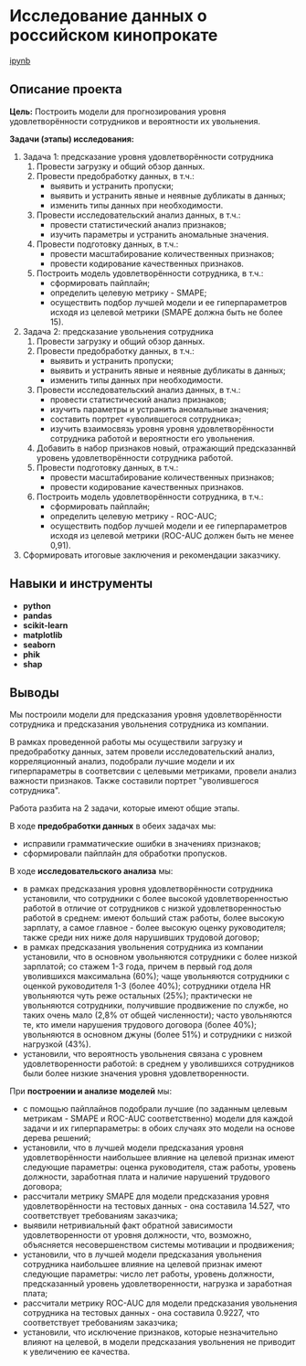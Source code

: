 # Исследование данных о российском кинопрокате

[ipynb](https://github.com/z0rr0z/Practicum_projects/blob/main/HR%20forecasting/hr_forecasting.ipynb)

## Описание проекта

**Цель:** Построить модели для прогнозирования уровня удовлетворённости сотрудников и вероятности их увольнения.

**Задачи (этапы) исследования:**
1. Задача 1: предсказание уровня удовлетворённости сотрудника
    1. Провести загрузку и общий обзор данных.
    2. Провести предобработку данных, в т.ч.:
        - выявить и устранить пропуски;
        - выявить и устранить явные и неявные дубликаты в данных;
        - изменить типы данных при необходимости.
    3. Провести исследовательский анализ данных, в т.ч.:
        - провести статистический анализ признаков;
        - изучить параметры и устранить аномальные значения.
    4. Провести подготовку данных, в т.ч.:
        - провести масштабирование количественных признаков;
        - провести кодирование качественных признаков.
    5. Построить модель удовлетворённости сотрудника, в т.ч.:
        - сформировать пайплайн;
        - определить целевую метрику - SMAPE;
        - осуществить подбор лучшей модели и ее гиперпараметров исходя из целевой метрики (SMAPE должна быть не более 15).
2. Задача 2: предсказание увольнения сотрудника
    1. Провести загрузку и общий обзор данных.
    2. Провести предобработку данных, в т.ч.:
        - выявить и устранить пропуски;
        - выявить и устранить явные и неявные дубликаты в данных;
        - изменить типы данных при необходимости.
    3. Провести исследовательский анализ данных, в т.ч.:
        - провести статистический анализ признаков;
        - изучить параметры и устранить аномальные значения;
        - составить портрет «уволившегося сотрудника»;
        - изучить взаимосвязь уровня уровня удовлетворённости сотрудника работой и вероятности его увольнения.
    4. Добавить в набор признаков новый, отражающий предсказаннвй уровень удовлетворённости сотрудника работой.
    4. Провести подготовку данных, в т.ч.:
        - провести масштабирование количественных признаков;
        - провести кодирование качественных признаков.
    5. Построить модель удовлетворённости сотрудника, в т.ч.:
        - сформировать пайплайн;
        - определить целевую метрику - ROC-AUC;
        - осуществить подбор лучшей модели и ее гиперпараметров исходя из целевой метрики (ROC-AUC должен быть не менее 0,91).
3. Сформировать итоговые заключения и рекомендации заказчику.

## Навыки и инструменты

- **python**
- **pandas**
- **scikit-learn**
- **matplotlib**
- **seaborn**
- **phik**
- **shap**

## Выводы

Мы построили модели для предсказания уровня удовлетворённости сотрудника и предсказания увольнения сотрудника из компании.

В рамках проведенной работы мы осуществили загрузку и предобработку данных, затем провели исследовательский анализ, корреляционный анализ, подобрали лучшие модели и их гиперпараметры в соответсвии с целевыми метриками, провели анализ важности признаков. Также составили портрет "уволившегося сотрудника".

Работа разбита на 2 задачи, которые имеют общие этапы.

В ходе **предобработки данных** в обеих задачах мы:
- исправили грамматические ошибки в значениях признаков;
- сформировали пайплайн для обработки пропусков.

В ходе **исследовательского анализа** мы:
- в рамках предсказания уровня удовлетворённости сотрудника установили, что сотрудники с более высокой удовлетворенностью работой в отличие от сотрудников с низкой удовлетворенностью работой в среднем: имеют больший стаж работы, более высокую зарплату, а самое главное - более высокую оценку руководителя; также среди них ниже доля нарушивших трудовой договор;
- в рамках предсказания увольнения сотрудника из компании установили, что в основном увольняются сотрудники с более низкой зарплатой; со стажем 1-3 года, причем в первый год доля уволившихся максимальна (60%); чаще увольняются сотрудники с оценкой руководителя 1-3 (более 40%); сотрудники отдела HR увольняются чуть реже остальных (25%); практически не увольняются сотрудники, получившие продвижение по службе, но таких очень мало (2,8% от общей численности); часто увольняются те, кто имели нарушения трудового договора (более 40%); увольняются в основном джуны (более 51%) и сотрудники с низкой нагрузкой (43%).
- установили, что вероятность увольнения связана с уровнем удовлетворенности работой: в среднем у уволившихся сотрудников были более низкие значения уровня удовлетворенности.

При **построении и анализе моделей** мы:
- с помощью пайплайнов подобрали лучшие (по заданным целевым метрикам - SMAPE и ROC-AUC соответственно) модели для каждой задачи и их гиперпараметры: в обоих случаях это модели на основе дерева решений;
- установили, что в лучшей модели предсказания уровня удовлетворённости наибольшее влияние на целевой признак имеют следующие параметры: оценка руководителя, стаж работы, уровень должности, заработная плата и наличие нарушений трудового договора;
- рассчитали метрику SMAPE для модели предсказания уровня удовлетворённости на тестовых данных - она составила 14.527, что соответствует требованиям заказчика;
- выявили нетривиальный факт обратной зависимости удовлетворенности от уровня должности, что, возможно, объясняется несовершенством системы мотивации и продвижения;
- установили, что в лучшей модели предсказания увольнения сотрудника наибольшее влияние на целевой признак имеют следующие параметры: число лет работы, уровень должности, предсказанный уровень удовлетворенности, нагрузка и заработная плата;
- рассчитали метрику ROC-AUC для модели предсказания увольнения сотрудника на тестовых данных - она составила 0.9227, что соответствует требованиям заказчика;
- установили, что исключение признаков, которые незначительно влияют на целевой, в модели предсказания увольнения не приводит к увеличению ее качества.
